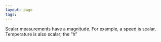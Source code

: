 ```yaml
---
layout: page
tags: 
---
```


Scalar measurements have a magnitude. For example, a speed is scalar. Temperature is also scalar; the “h”